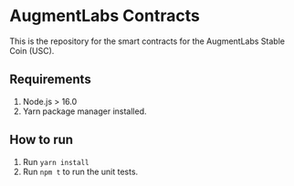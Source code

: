 # AugmentLabs Contracts
This is the repository for the smart contracts for the AugmentLabs Stable Coin (USC).

## Requirements
1. Node.js > 16.0
2. Yarn package manager installed.

## How to run
1. Run `yarn install`
2. Run `npm t` to run the unit tests.
